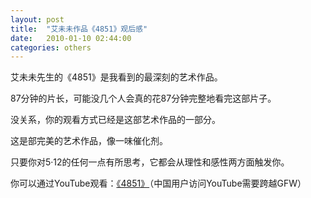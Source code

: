 ```yaml
---
layout: post
title:  "艾未未作品《4851》观后感"
date:   2010-01-10 02:44:00
categories: others
---
```

艾未未先生的《4851》是我看到的最深刻的艺术作品。

87分钟的片长，可能没几个人会真的花87分钟完整地看完这部片子。

没关系，你的观看方式已经是这部艺术作品的一部分。

这是部完美的艺术作品，像一味催化剂。

只要你对5·12的任何一点有所思考，它都会从理性和感性两方面触发你。

你可以通过YouTube观看：[《4851》][link]（中国用户访问YouTube需要跨越GFW）

[link]: https://www.youtube.com/watch?v=4IZpRHDOJpg

